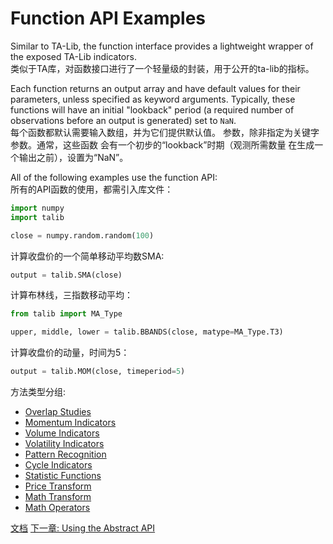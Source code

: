 # Function API Examples

Similar to TA-Lib, the function interface provides a lightweight wrapper of
the exposed TA-Lib indicators.   
类似于TA库，对函数接口进行了一个轻量级的封装，用于公开的ta-lib的指标。
 
Each function returns an output array and have default values for their
parameters, unless specified as keyword arguments. Typically, these functions
will have an initial "lookback" period (a required number of observations
before an output is generated) set to ``NaN``.   
每个函数都默认需要输入数组，并为它们提供默认值。 参数，除非指定为关键字参数。通常，这些函数 会有一个初步的“lookback”时期（观测所需数量 在生成一个输出之前），设置为“NaN”。


All of the following examples use the function API:  
所有的API函数的使用，都需引入库文件：

```python
import numpy
import talib

close = numpy.random.random(100)
```

计算收盘价的一个简单移动平均数SMA:

```python
output = talib.SMA(close)
```

计算布林线，三指数移动平均：

```python
from talib import MA_Type

upper, middle, lower = talib.BBANDS(close, matype=MA_Type.T3)
```

计算收盘价的动量，时间为5：

```python
output = talib.MOM(close, timeperiod=5)
```


方法类型分组:

* [Overlap Studies](func_groups/overlap_studies.md)
* [Momentum Indicators](func_groups/momentum_indicators.md)
* [Volume Indicators](func_groups/volume_indicators.md)
* [Volatility Indicators](func_groups/volatility_indicators.md)
* [Pattern Recognition](func_groups/pattern_recognition.md)
* [Cycle Indicators](func_groups/cycle_indicators.md)
* [Statistic Functions](func_groups/statistic_functions.md)
* [Price Transform](func_groups/price_transform.md)
* [Math Transform](func_groups/math_transform.md)
* [Math Operators](func_groups/math_operators.md)

[文档](doc_index.md)
[下一章: Using the Abstract API](abstract.md)
